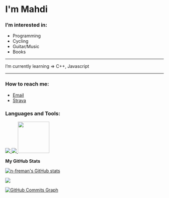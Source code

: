 # I'm Mahdi #


### I’m interested in: ###
  * Programming
  * Cycling
  * Guitar/Music
  * Books

  ---
  
 I’m currently learning => C++, Javascript
 
  ---
  
### How to reach me: ###
  * [Email](mailto:smiron1703@gmail.com)
  * [Strava](https://www.strava.com/athletes/49587463)

<h3 align="left">Languages and Tools:</h3>
<p align="left">
 <a href="https://python.org">
  <img src="https://upload.wikimedia.org/wikipedia/commons/thumb/c/c3/Python-logo-notext.svg/110px-Python-logo-notext.svg.png?20100317150552">
 </a>
 <a href="https://www.djangoproject.com/">
  <img src="https://upload.wikimedia.org/wikipedia/commons/thumb/7/75/Django_logo.svg/260px-Django_logo.svg.png?20101010121142">
 </a>
 <a href="https://www.cplusplus.com/">
  <img src="https://upload.wikimedia.org/wikipedia/commons/thumb/1/18/ISO_C%2B%2B_Logo.svg/1822px-ISO_C%2B%2B_Logo.svg.png" width=100 height=100>
 </a>

</p>
<b>My GitHub Stats</b>

<a href="http://www.github.com/n-freman"><img src="https://github-readme-stats.vercel.app/api?username=n-freman&show_icons=true&hide=stars,&count_private=true&title_color=0891b2&text_color=ffffff&icon_color=0891b2&bg_color=000000&hide_border=true&show_icons=true" alt="n-freman's GitHub stats" /></a>

<a href="http://www.github.com/n-freman"><img src="https://github-readme-streak-stats.herokuapp.com/?user=n-freman&stroke=ffffff&background=000000&ring=0891b2&fire=0891b2&currStreakNum=ffffff&currStreakLabel=0891b2&sideNums=ffffff&sideLabels=ffffff&dates=ffffff&hide_border=true" /></a>

<a href="http://www.github.com/n-freman"><img src="https://activity-graph.herokuapp.com/graph?username=n-freman&bg_color=000000&color=ffffff&line=0891b2&point=ffffff&area_color=1c1917&area=true&hide_border=true&custom_title=GitHub%20Commits%20Graph" alt="GitHub Commits Graph" /></a>
<!---
tiberius-kirk/tiberius-kirk is a ✨ special ✨ repository because its `README.md` (this file) appears on your GitHub profile.
You can click the Preview link to take a look at your changes.
--->
